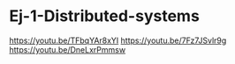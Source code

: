 # Ej-1-Distributed-systems
https://youtu.be/TFbqYAr8xYI
https://youtu.be/7Fz7JSvlr9g
https://youtu.be/DneLxrPmmsw
